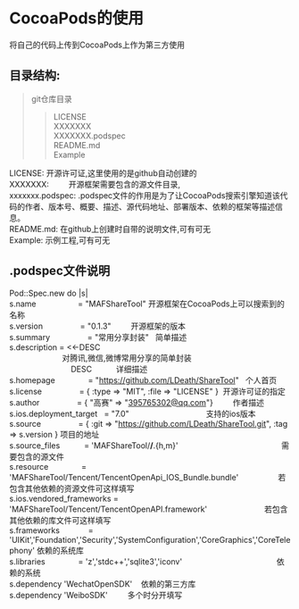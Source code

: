 
CocoaPods的使用  
=====
将自己的代码上传到CocoaPods上作为第三方使用

目录结构:
----
>git仓库目录<br>
>>LICENSE<br>
>>XXXXXXX<br>
>>XXXXXXX.podspec<br>
>>README.md<br>
>>Example<br>

LICENSE:          开源许可证,这里使用的是github自动创建的<br>
XXXXXXX:          开源框架需要包含的源文件目录,<br>
xxxxxxx.podspec:  .podspec文件的作用是为了让CocoaPods搜索引擎知道该代码的作者、版本号、概要、描述、源代码地址、部署版本、依赖的框架等描述信息。<br>
README.md:        在github上创建时自带的说明文件,可有可无<br>
Example:          示例工程,可有可无<br>

.podspec文件说明
----
Pod::Spec.new do |s|<br>
 s.name                    = "MAFShareTool"  开源框架在CocoaPods上可以搜索到的名称<br>
 s.version                 = "0.1.3"         开源框架的版本<br>
 s.summary                 = "常用分享封装"   简单描述<br>
 s.description             = <<-DESC<br>
		                          对腾讯,微信,微博常用分享的简单封装<br>
                             DESC            详细描述<br>
 s.homepage                = "https://github.com/LDeath/ShareTool"   个人首页<br>
 s.license                 = { :type => "MIT", :file => "LICENSE" }  开源许可证的指定<br>
 s.author                  = { "高赛" => "395765302@qq.com"}         作者描述<br>
 s.ios.deployment_target   = "7.0"                                   支持的ios版本<br>
 s.source                  = { :git => "https://github.com/LDeath/ShareTool.git", :tag => s.version } 项目的地址<br>
 s.source_files            = 'MAFShareTool/**/**.{h,m}'                                               需要包含的源文件<br>
 s.resource                = 'MAFShareTool/Tencent/TencentOpenApi_IOS_Bundle.bundle'                  若包含其他依赖的资源文件可这样填写<br>
 s.ios.vendored_frameworks = 'MAFShareTool/Tencent/TencentOpenAPI.framework'                          若包含其他依赖的库文件可这样填写<br>
 s.frameworks              = 'UIKit','Foundation','Security','SystemConfiguration','CoreGraphics','CoreTelephony' 依赖的系统库<br>
 s.libraries               = 'z','stdc++','sqlite3','iconv'                                           依赖的系统<br>
 s.dependency 'WechatOpenSDK'    依赖的第三方库<br>
 s.dependency 'WeiboSDK'         多个时分开填写<br>
